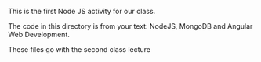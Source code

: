 This is the first Node JS activity for our class.

The code in this directory is from your text: NodeJS, MongoDB and Angular Web Development.

These files go with the second class lecture